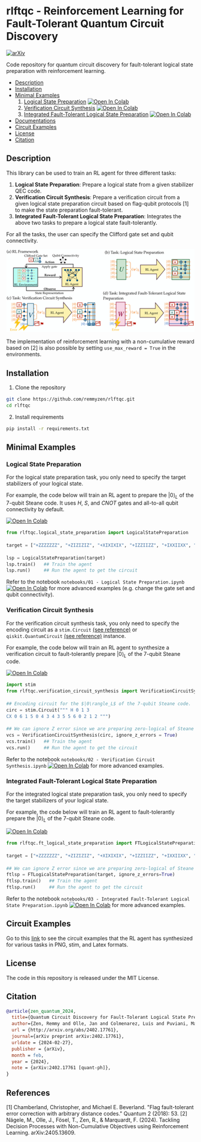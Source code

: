 # rlftqc - Reinforcement Learning for Fault-Tolerant Quantum Circuit Discovery

[![arXiv](https://img.shields.io/badge/arXiv-2402.17761-b31b1b.svg)](https://arxiv.org/abs/2402.17761)

Code repository for quantum circuit discovery for fault-tolerant logical state preparation with reinforcement learning. 

- [Description](#description)
- [Installation](#installation)
- [Minimal Examples](#minimal-examples)
    1. [Logical State Preparation](#logical-state-preparation)   <a href="https://colab.research.google.com/drive/1u2iokg1ZBF6YeB6-UuzmbFqAo_3KlCu-" target="_blank"><img src="https://colab.research.google.com/assets/colab-badge.svg" alt="Open In Colab"/></a>
    2. [Verification Circuit Synthesis](#verification-circuit-synthesis)  <a href="https://colab.research.google.com/drive/1OJJ_DSpO7zUeoBZruXMIpntbWjXylVPf" target="_blank"><img src="https://colab.research.google.com/assets/colab-badge.svg" alt="Open In Colab"/></a>
    3. [Integrated Fault-Tolerant Logical State Preparation](#integrated-fault-tolerant-logical-state-preparation)  <a href="https://colab.research.google.com/drive/1kcq8q0C1jE8J5xSVy19fpsnr0KdPTQwe" target="_blank"><img src="https://colab.research.google.com/assets/colab-badge.svg" alt="Open In Colab"/></a>
- [Documentations](https://remmyzen.github.io/rlftqc/)
- [Circuit Examples](#circuit-examples)
- [License](#license)
- [Citation](#citation)
  
## Description

This library can be used to train an RL agent for three different tasks:
1. **Logical State Preparation**: Prepare a logical state from a given stabilizer QEC code.
2. **Verification Circuit Synthesis**: Prepare a verification circuit from a given logical state preparation circuit based on flag-qubit protocols [1] to make the state preparation fault-tolerant.
3. **Integrated Fault-Tolerant Logical State Preparation**: Integrates the above two tasks to prepare a logical state fault-tolerantly.

For all the tasks, the user can specify the Clifford gate set and qubit connectivity. 

<img src="images/overview.png" alt="overview" width="800"/>

The implementation of reinforcement learning with a non-cumulative reward based on [2] is also possible by setting `use_max_reward = True` in the environments.

## Installation

1. Clone the repository

``` bash
git clone https://github.com/remmyzen/rlftqc.git
cd rlftqc
```

2. Install requirements
``` bash
pip install -r requirements.txt
```
## Minimal Examples

### Logical State Preparation  

For the logical state preparation task, you only need to specify the target stabilizers of your logical state. 

For example, the code below will train an RL agent to prepare the $|0\rangle_L$ of the 7-qubit Steane code. It uses $H$, $S$, and $CNOT$ gates and all-to-all qubit connectivity by default.

<a href="https://colab.research.google.com/drive/1u2iokg1ZBF6YeB6-UuzmbFqAo_3KlCu-" target="_blank"><img src="https://colab.research.google.com/assets/colab-badge.svg" alt="Open In Colab"/></a>

``` python
from rlftqc.logical_state_preparation import LogicalStatePreparation

target = ["+ZZZZZZZ", "+ZIZIZIZ", "+XIXIXIX", "+IZZIIZZ", "+IXXIIXX", "+IIIZZZZ", "+IIIXXXX"]

lsp = LogicalStatePreparation(target)
lsp.train()   ## Train the agent
lsp.run()     ## Run the agent to get the circuit
```

Refer to the notebook `notebooks/01 - Logical State Preparation.ipynb` <a href="https://drive.google.com/file/d/1EBmGK5bSTiSBJdnbAYyRLWfqJlXwm6NK/view?usp=sharing" target="_blank"><img src="https://colab.research.google.com/assets/colab-badge.svg" alt="Open In Colab"/></a> for more advanced examples (e.g. change the gate set and qubit connectivity). 


### Verification Circuit Synthesis  


For the verification circuit synthesis task, you only need to specify the encoding circuit as a `stim.Circuit` [(see reference)](https://github.com/quantumlib/Stim/blob/main/doc/python_api_reference_vDev.md#stim.Circuit) or `qiskit.QuantumCircuit` [(see reference)](https://docs.quantum.ibm.com/api/qiskit/qiskit.circuit.QuantumCircuit) instance. 

For example, the code below will train an RL agent to synthesize a verification circuit to fault-tolerantly prepare $|0\rangle_L$ of the 7-qubit Steane code.

<a href="https://colab.research.google.com/drive/1OJJ_DSpO7zUeoBZruXMIpntbWjXylVPf" target="_blank"><img src="https://colab.research.google.com/assets/colab-badge.svg" alt="Open In Colab"/></a>

``` python
import stim
from rlftqc.verification_circuit_synthesis import VerificationCircuitSynthesis

## Encoding circuit for the $|0\rangle_L$ of the 7-qubit Steane code.
circ = stim.Circuit(""" H 0 1 3
CX 0 6 1 5 0 4 3 4 3 5 5 6 0 2 1 2 """)

## We can ignore Z error since we are preparing zero-logical of Steane code
vcs = VerificationCircuitSynthesis(circ, ignore_z_errors = True)  
vcs.train()   ## Train the agent
vcs.run()     ## Run the agent to get the circuit
```

Refer to the notebook `notebooks/02 - Verification Circuit Synthesis.ipynb` <a href="https://drive.google.com/file/d/1gtI2cxYOsspWSHffVSsXry_0teQ_4d9b/view?usp=sharing" target="_blank"><img src="https://colab.research.google.com/assets/colab-badge.svg" alt="Open In Colab"/></a> for more advanced examples. 


### Integrated Fault-Tolerant Logical State Preparation
  
For the integrated logical state preparation task, you only need to specify the target stabilizers of your logical state. 

For example, the code below will train an RL agent to  fault-tolerantly prepare the $|0\rangle_L$ of the 7-qubit Steane code. 

<a href="https://colab.research.google.com/drive/1kcq8q0C1jE8J5xSVy19fpsnr0KdPTQwe?usp=sharing" target="_blank"><img src="https://colab.research.google.com/assets/colab-badge.svg" alt="Open In Colab"/></a>

``` python
from rlftqc.ft_logical_state_preparation import FTLogicalStatePreparation

target = ["+ZZZZZZZ", "+ZIZIZIZ", "+XIXIXIX", "+IZZIIZZ", "+IXXIIXX", "+IIIZZZZ", "+IIIXXXX"]

## We can ignore Z error since we are preparing zero-logical of Steane code
ftlsp = FTLogicalStatePreparation(target, ignore_z_errors=True)
ftlsp.train()   ## Train the agent
ftlsp.run()     ## Run the agent to get the circuit

```
Refer to the notebook `notebooks/03 - Integrated Fault-Tolerant Logical State Preparation.ipynb` <a href="https://drive.google.com/file/d/12zTTrUSPTK0dRym5XTizm2ugcZsoeki8/view?usp=sharing" target="_blank"><img src="https://colab.research.google.com/assets/colab-badge.svg" alt="Open In Colab"/></a>
 for more advanced examples. 
## Circuit Examples

Go to this <a href="https://owncloud.gwdg.de/index.php/s/OsfE9WuvTitJuZv" target="_blank">link</a> to see the circuit examples that the RL agent has synthesized for various tasks in PNG, stim, and Latex formats.

## License

The code in this repository is released under the MIT License.

## Citation
``` bib
@article{zen_quantum_2024,
  title={Quantum Circuit Discovery for Fault-Tolerant Logical State Preparation with Reinforcement Learning},
  author={Zen, Remmy and Olle, Jan and Colmenarez, Luis and Puviani, Matteo and M{\"u}ller, Markus and Marquardt, Florian},
  url = {http://arxiv.org/abs/2402.17761},
  journal={arXiv preprint arXiv:2402.17761},
  urldate = {2024-02-27},
  publisher = {arXiv},
  month = feb,
  year = {2024},
  note = {arXiv:2402.17761 [quant-ph]},
}
```

## References
[1] Chamberland, Christopher, and Michael E. Beverland. "Flag fault-tolerant error correction with arbitrary distance codes." Quantum 2 (2018): 53.
[2] Nägele, M., Olle, J., Fösel, T., Zen, R., & Marquardt, F. (2024). Tackling Decision Processes with Non-Cumulative Objectives using Reinforcement Learning. arXiv:2405.13609.

